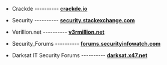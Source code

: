 -  Crackde ---------- **[crackde.io](https://cracked.io/)**



- Security  ---------- **[security.stackexchange.com](https://security.stackexchange.com/)**



- Verillion.net  ---------- **[v3rmillion.net](https://v3rmillion.net/)**




- Security_Forums   ---------- **[forums.securityinfowatch.com](https://forums.securityinfowatch.com/)**




- Darksat IT Security Forums   ---------- **[darksat.x47.net](http://darksat.x47.net/)**
